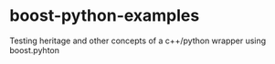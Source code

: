 # boost-python-examples
Testing heritage and other concepts of a c++/python wrapper using boost.pyhton
